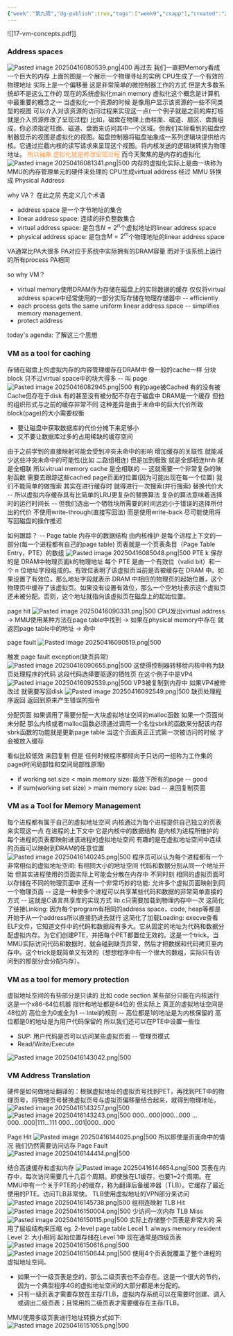```yaml
---
{"week":"第九周","dg-publish":true,"tags":["week9","csapp"],"created":"2025-04-11T15:36:37.962+08:00","updated":"2025-04-19T09:53:36.173+08:00","permalink":"/CSAPP Computer-System-A-Program-Perspective/Lecture 17 Virtual Memory：Concepts/","dgPassFrontmatter":true,"noteIcon":""}
---
```


![[17-vm-concepts.pdf]]

### Address spaces
![Pasted image 20250416080539.png|400](/img/user/accessory/Pasted%20image%2020250416080539.png)
再过去 我们一直把Memory看成一个巨大的内存 上面的图是一个展示一个物理寻址的实例 CPU生成了一个有效的物理地址 实际上是一个偏移量
这是非常简单的微控制器工作的方式 但是大多数系统却不是这么工作的
现在的系统虚拟化main memory
虚拟化这个概念是计算机中最重要的概念之一  当虚拟化一个资源的时候 是像用户显示该资源的一些不同类型的视图 可以介入对该资源的访问过程来实现这一点(一个例子就是之前的库打桩 就是介入资源修改了呈现过程)
比如，磁盘在物理上由柱面、磁道、扇区、盘面组成，你必须指定柱面、磁道、盘面来访问其中一个区域。但我们实际看到的磁盘控制器显示的视图是虚拟化的视图。磁盘控制器将磁盘抽象成一系列逻辑块提供给内核。它通过拦截内核的读写请求来呈现这个视图。将内核发送的逻辑块转换为物理地址。
<font color="#f79646">所以抽象 虚拟化就是修改呈现过程</font>
而今天聚焦的是内存的虚拟化
![Pasted image 20250416081341.png|500](/img/user/accessory/Pasted%20image%2020250416081341.png)
内存的虚拟化实际上是由一块称为MMU的内存管理单元的硬件来处理的
CPU生成virtual address 经过 MMU 转换成 Physical Address

why VA？
在此之前 先定义几个术语
- address space 是一个字节地址的集合
- linear address space: 连续的非负整数集合
- virtual address space: 是包含$N=2^n$个虚拟地址的linear address space
- physical address space: 是包含$M=2^m$个物理地址的linear address space

VA通常比PA大很多  PA对应于系统中实际拥有的DRAM容量 而对于该系统上运行的所有process PA相同

so why VM？
- virtual memory使用DRAM作为存储在磁盘上的实际数据的缓存 仅仅将virtual address space中经常使用的一部分实际存储在物理存储器中 -- efficiently
- each process gets the same uniform linear address space -- simplifies memory management.
- protect address

today's agenda: 了解这三个思想

### VM as a tool for caching
存储在磁盘上的虚拟内存的内容管理缓存在DRAM中
像一般的cache一样 分块block 只不过virtual space中的块大得多 -- 叫 page
![Pasted image 20250416082945.png|500](/img/user/accessory/Pasted%20image%2020250416082945.png)
有的page被Cached 有的没有被Cache但存在于disk 有的甚至没有被分配不存在于磁盘中
DRAM是一个缓存 但他的组织形式与之前的缓存非常不同 这种差异是由于未命中的巨大代价所致
block(page)的大小需要权衡
- 要让磁盘中获取数据库的代价分摊下来足够小
- 又不要让数据库过多的占用稀缺的缓存空间

由于之前学到的直接映射可能会受到冲突未命中的影响 增加缓存的关联性 就能减少这些冲突未命中的可能性(比如 二路组相连) 但是加到极致 就是全部相连hhh 就是全相联 所以vitrual memory cache 是全相联的  --  这就需要一个非常复杂的映射函数 需要去跟踪这些cached page页面的位置(因为可能出现在每一个位置) 我们不能简单的做搜索 其实在进行缓存时 就得进行一次搜索(并行搜索)
替换代价大 -- 所以虚拟内存缓存具有比简单的LRU更复杂的替换算法  复杂的算法意味着选择时的运行时间长 -- 但我们选出一个牺牲块所需要的时间远远小于错误的选择所付出的代价
不使用write-through(直接写回法) 而是使用write-back 尽可能使用将写回磁盘的操作推迟

如何跟踪？ -- Page table
内存中的数据结构 由内核维护 是每个进程上下文的一部分(每一个进程都有自己的page table)
页表就是一个页表条目（Page Table Entry，PTE）的数组
![Pasted image 20250416085048.png|500](/img/user/accessory/Pasted%20image%2020250416085048.png)
PTE k 保存的是 DRAM中物理页面k的物理地址
每个 PTE 是由一个有效位（valid bit）和一个 n 位地址字段组成的。有效位表明了该虚拟页当前是否被缓存在 DRAM 中。如果设置了有效位，那么地址字段就表示 DRAM 中相应的物理页的起始位置，这个物理页中缓存了该虚拟页。如果没有设置有效位，那么一个空地址表示这个虚拟页还未被分配。否则，这个地址就指向该虚拟页在磁盘上的起始位置。

page hit
![Pasted image 20250416090331.png|500](/img/user/accessory/Pasted%20image%2020250416090331.png)
CPU发出virtual address -> MMU使用某种方法在page table中找到 -> 如果在physical memory中存在 就返回page table中的地址 -> 命中

page fault
![Pasted image 20250416090519.png|500](/img/user/accessory/Pasted%20image%2020250416090519.png)

触发 page fault exception(缺页异常)
![Pasted image 20250416090655.png|500](/img/user/accessory/Pasted%20image%2020250416090655.png)
这使得控制器转移给内核中称为缺页处理程序的代码 这段代码选择要驱逐的牺牲页 在这个例子中是VP4 
![Pasted image 20250416092539.png|500](/img/user/accessory/Pasted%20image%2020250416092539.png)
VP3被复制到内存中 如果VP4被修改过 就需要写回disk
![Pasted image 20250416092549.png|500](/img/user/accessory/Pasted%20image%2020250416092549.png)
缺页处理程序返回 返回到原来产生错误的指令

分配页面
如果调用了需要分配一大块虚拟地址空间的malloc函数 如果一个页面尚未分配 那么内核或者malloc函数必须通过调用一个名位sbrk的函数来分配该内存
sbrk函数的功能就是更新page table  当这个页面真正正式第一次被访问的时候 才会被放入缓存

看似比较低效 来回复制 但是 任何时候程序都倾向于只访问一组称为工作集的page(时间局部性和空间局部性原理)
- if working set size < main memory size: 能放下所有的page -- good
- if sum(working set size) > main memory size: bad -- 来回复制页面

### VM as a Tool for Memory Management
每个进程都有属于自己的虚拟地址空间 内核通过为每个进程提供自己独立的页表来实现这一点 在进程的上下文中 它是内核中的数据结构 是内核为进程所维护的
每个进程的页表都映射进该进程的虚拟地址空间
有趣的是在虚拟地址空间中连续的页面可以映射到DRAM的任意位置
![Pasted image 20250416140245.png|500](/img/user/accessory/Pasted%20image%2020250416140245.png)
程序员可以认为每个进程都有一个非常相似的虚拟地址空间: 有相同大小的地址空间 代码和数据分别从同一个地址开始  但其实进程使用的页面实际上可能会分散在内存中
不同时刻 相同的虚拟页面可以存储在不同的物理页面中
还有一个非常巧妙的功能: 允许多个虚拟页面映射到同一个物理页面 -- 这是一种使多个进程可以共享某些代码和数据的非常简单直接的方式 -- 这就是C语言共享库的实现方式 lib.c只需要加载到物理内存中一次
这简化了链接Linking: 因为每个program有相同的address space，code, heap等都是开始于从一个address所以直接扔进去就行
这简化了加载Loading: execve查看ELF文件，它知道文件中的代码和数据段有多大。它从固定的地址为代码和数据分配虚拟内存。为它们创建PTE，并把每个PET都置位无效的。这是一个trick。当MMU实际访问代码和数据时，就会碰到缺页异常，然后才把数据和代码拷贝至内存中。这个trick是既简单又有效的（想想程序中有一个很大的数组，实际只有访问到的那部分会分配内存）。

### VM as a tool for memory protection
虚拟地址空间的有些部分是只读的 比如 code section 某些部分只能在内核运行
这是一个x86-64位机器 指针和地址都是64位的
但实际上 真正的虚拟地址空间是48位的 高位全为0或全为1 -- Intel的规则 -- 高位都是1的地址是为内核保留的 高位都是0的地址是为用户代码保留的
所以我们还可以在PTE中设置一些位
- SUP: 用户代码是否可以访问某些虚拟页面 -- 管理页模式
- Read/Write/Execute

![Pasted image 20250416143042.png|500](/img/user/accessory/Pasted%20image%2020250416143042.png)



### VM Address Translation
硬件是如何做地址翻译的：根据虚拟地址的虚拟页号找到PET，再找到PET中的物理页号，将物理页号替换虚拟页号与虚拟页偏移量结合起来，就得到物理地址。
![Pasted image 20250416143257.png|500](/img/user/accessory/Pasted%20image%2020250416143257.png)
![Pasted image 20250416143243.png|500](/img/user/accessory/Pasted%20image%2020250416143243.png)
000...000|000...000
...
000...000|111...111
000...001|000...000 

Page Hit
![Pasted image 20250416144025.png|500](/img/user/accessory/Pasted%20image%2020250416144025.png)
所以即使是页面命中的情况 我们仍然需要访问访存
Page Fault
![Pasted image 20250416144414.png|500](/img/user/accessory/Pasted%20image%2020250416144414.png)

结合高速缓存和虚拟内存
![Pasted image 20250416144654.png|500](/img/user/accessory/Pasted%20image%2020250416144654.png)
页表在内存中，每次访问需要几十几百个周期。即使放在L1缓存，也要1~2个周期。在MMU中有一个关于PTE的小的缓存，称为翻译后备缓冲器（TLB）。它缓存了最近使用的PTE。访问TLB非常快。
TLB使用虚拟地址的VPN部分来访问
![Pasted image 20250416145738.png|500](/img/user/accessory/Pasted%20image%2020250416145738.png)
组相连映射
TLB Hit
![Pasted image 20250416150004.png|500](/img/user/accessory/Pasted%20image%2020250416150004.png)
少访问一次内存
TLB Miss
![Pasted image 20250416150115.png|500](/img/user/accessory/Pasted%20image%2020250416150115.png)
实际上存储整个页表是非常大的  采用了层级结构来压缩
 eg. 2-level page table
 Lecel 1: always memory resident
 Level 2: 大小相同  起始位置存储在Level 1中
 现在通常是四级页表
 ![Pasted image 20250416150616.png|500](/img/user/accessory/Pasted%20image%2020250416150616.png)
![Pasted image 20250416150644.png|500](/img/user/accessory/Pasted%20image%2020250416150644.png)
使用4个页表就覆盖了整个进程的虚拟地址空间。
- 如果一个一级页表是空的，那么二级页表也不会存在。这是一个很大的节约，因为一个典型程序4G的虚拟地址空间的大部分都是未分配的。
- 只有一级页表才需要存放在主存/TLB，虚拟内存系统可以在需要时创建、调入或调出二级页表；且常用的二级页表才需要缓存在主存/TLB。

MMU使用多级页表进行地址转换方式如下:
![Pasted image 20250416151055.png|500](/img/user/accessory/Pasted%20image%2020250416151055.png)
